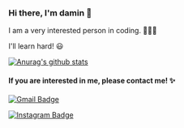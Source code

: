### Hi there, I'm damin 👋

I am a very interested person in coding. 👩🏻‍💻

I'll learn hard! 😃

<!--
**damingu/damingu** is a ✨ _special_ ✨ repository because its `README.md` (this file) appears on your GitHub profile.

Here are some ideas to get you started:

- 🔭 I’m currently working on ...
- 🌱 I’m currently learning ...
- 👯 I’m looking to collaborate on ...
- 🤔 I’m looking for help with ...
- 💬 Ask me about ...
- 📫 How to reach me: ...
- 😄 Pronouns: ...
- ⚡ Fun fact: ...
  -->



[![Anurag's github stats](https://github-readme-stats.vercel.app/api?username=damingu)](https://github.com/anuraghazra/github-readme-stats)



#### If you are interested in me, please contact me! ✨

[![Gmail Badge](https://img.shields.io/badge/Gmail-d14836?style=flat-square&logo=Gmail&logoColor=white&link=mailto:daministrator1211@gmail.com)](mailto:daministrator1211@gmail.com)

[![Instagram Badge](https://img.shields.io/badge/Instagram-e4405f?style=flat-square&logo=Instagram&logoColor=white&link=https://www.instagram.com/ming_9da/)](https://www.instagram.com/ming_9da/)


